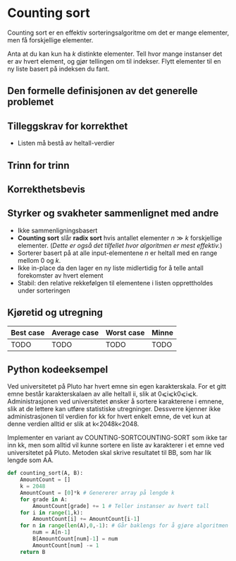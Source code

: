 # Counting sort

<!-- 
1. Kjenne den formelle definisjonen av det generelle problemet den løser
2. Kjenne til eventuelle tilleggskrav den stiller for å være korrekt
3. Vite hvordan den oppfører seg; kunne utføre algoritmen, trinn for trinn!
4. Forstå korrekthetsbeviset; hvordan og hvorfor virker algoritmen egentlig?
5. Kjenne til eventuelle styrker eller svakheter, sammenlignet med andre
6. Kjenne kjøretidene under ulike omstendigheter, og forstå utregningen
-->

Counting sort er en effektiv sorteringsalgoritme om det er mange elementer, men få forskjellige elementer.

Anta at du kan kun ha $k$ distinkte elementer. Tell hvor mange instanser det er av hvert element, og gjør tellingen om til indekser. Flytt elementer til en ny liste basert på indeksen du fant.

## Den formelle definisjonen av det generelle problemet
<!-- Et problem er relasjonen mellom input og output -->

## Tilleggskrav for korrekthet
<!-- Korrekhet: algoritmer virker, gir det svaret den skal -->
<!-- Eks: Binary search må ha en sortert liste -->

- Listen må bestå av heltall-verdier

## Trinn for trinn
<!-- Pseudokode med forklaring -->

## Korrekthetsbevis
<!-- TBA -->

## Styrker og svakheter sammenlignet med andre

- Ikke sammenligningsbasert
- **Counting sort** slår **radix sort** hvis antallet elementer $n \gg k$ forskjellige elementer. (_Dette er også det tilfellet hvor algoritmen er mest effektiv._)
- Sorterer basert på at alle input-elementene $n$ er heltall med en range mellom $0$ og $k$.
- Ikke in-place da den lager en ny liste midlertidig for å telle antall forekomster av hvert element
- Stabil: den relative rekkefølgen til elementene i listen opprettholdes under sorteringen

## Kjøretid og utregning
<!-- Under ulike omstendigheter -->

Best case | Average case | Worst case | Minne
---------|----------|---------|---------
TODO | TODO | TODO | TODO

## Python kodeeksempel

Ved universitetet på Pluto har hvert emne sin egen karakterskala. For et gitt emne består karakterskalaen av alle heltall ii, slik at 0⩽i⩽k0⩽i⩽k. Administrasjonen ved universitetet ønsker å sortere karakterene i emnene, slik at de lettere kan utføre statistiske utregninger. Dessverre kjenner ikke administrasjonen til verdien for kk for hvert enkelt emne, de vet kun at denne verdien alltid er slik at k<2048k<2048.

Implementer en variant av COUNTING-SORTCOUNTING-SORT som ikke tar inn kk, men som alltid vil kunne sortere en liste av karakterer i et emne ved universitetet på Pluto. Metoden skal skrive resultatet til BB, som har lik lengde som AA.

```python
def counting_sort(A, B):
    AmountCount = []
    k = 2048
    AmountCount = [0]*k # Genererer array på lengde k
    for grade in A:
        AmountCount[grade] += 1 # Teller instanser av hvert tall
    for i in range(1,k):
        AmountCount[i] += AmountCount[i-1]
    for n in range(len(A),0,-1): # Går baklengs for å gjøre algoritmen stabil
        num = A[n-1]
        B[AmountCount[num]-1] = num
        AmountCount[num] -= 1
    return B
```
